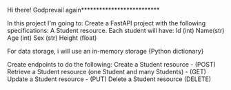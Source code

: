 Hi there!
Godprevail again**************************

In this project I'm going to:
Create a FastAPI project with the following specifications:
A Student resource. Each student will have:
    Id (int)
    Name(str)
    Age (int)
    Sex (str)
    Height (float)

For data storage, i will use an in-memory storage {Python dictionary}

Create endpoints to do the following:
    Create a Student resource - (POST)
    Retrieve a Student resource (one Student and many Students) - (GET)
    Update a Student resource - (PUT)
    Delete a Student resource (DELETE)
    

